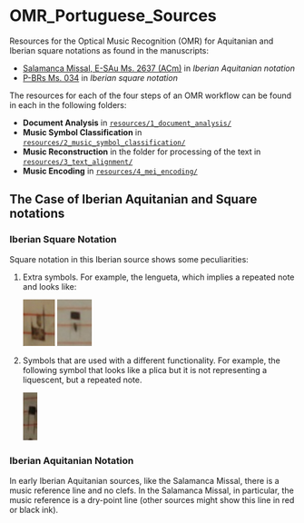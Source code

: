 # OMR_Portuguese_Sources

Resources for the Optical Music Recognition (OMR) for Aquitanian and Iberian square notations as found in the manuscripts:
- [Salamanca Missal, E-SAu Ms. 2637 (ACm)](https://pemdatabase.eu/source/48357) in _Iberian Aquitanian notation_
- [P-BRs Ms. 034](https://pemdatabase.eu/source/47612) in _Iberian square notation_

The resources for each of the four steps of an OMR workflow can be found in each in the following folders:
- **Document Analysis** in [`resources/1_document_analysis/`](https://github.com/ECHOES-from-the-Past/OMR_Portuguese_Sources/tree/main/resources/1_document_analysis)
- **Music Symbol Classification** in [`resources/2_music_symbol_classification/`](https://github.com/ECHOES-from-the-Past/OMR_Portuguese_Sources/tree/main/resources/2_music_symbol_classification)
- **Music Reconstruction** in the folder for processing of the text in [`resources/3_text_alignment/`](https://github.com/ECHOES-from-the-Past/OMR_Portuguese_Sources/tree/main/resources/3_text_alignment)
- **Music Encoding** in [`resources/4_mei_encoding/`](https://github.com/ECHOES-from-the-Past/OMR_Portuguese_Sources/tree/main/resources/4_mei_encoding)

## The Case of Iberian Aquitanian and Square notations

### Iberian Square Notation
Square notation in this Iberian source shows some peculiarities:
1. Extra symbols. For example, the lengueta, which implies a repeated note and looks like:

   <img src="./resources/4_mei_encoding/_images/square/SQlenguetaup.jpg" width="56p" alt="LenguetaUp"/>  ![LenguetaDown](./resources/4_mei_encoding/_images/square/lenguetadown.png)
     
2. Symbols that are used with a different functionality. For example, the following symbol that looks like a plica but it is not representing a liquescent, but a repeated note.

   ![TwoTailsDown](./resources/4_mei_encoding/_images/square/twostemsdown.png)

### Iberian Aquitanian Notation
In early Iberian Aquitanian sources, like the Salamanca Missal, there is a music reference line and no clefs. In the Salamanca Missal, in particular, the music reference is a dry-point line (other sources might show this line in red or black ink).


